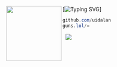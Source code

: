 [![Typing SVG](https://readme-typing-svg.herokuapp.com?font=Roboto+Mono&lines=alan.rest)]
<img align="left" src="https://i.imgur.com/Im1kTL0.png" width="147"/> 

```csharp
github.com/uidalan
guns.lol/=
```
&zwnj; 
&zwnj; 
![]([https://komarev.com/ghpvc/?username=1](https://komarev.com/ghpvc/?username=1&style=for-the-badge))
